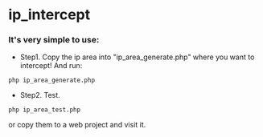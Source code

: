 # ip_intercept

### It's very simple to use:
* Step1. Copy the ip area into "ip_area_generate.php" where you want to intercept! And run:
```
php ip_area_generate.php
```
* Step2. Test.
```
php ip_area_test.php
```
or copy them to a web project and visit it.
